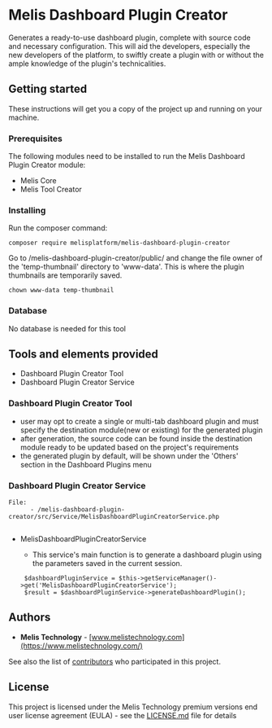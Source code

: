 # Melis Dashboard Plugin Creator

Generates a ready-to-use dashboard plugin, complete with source code and necessary configuration. This will aid the developers, especially the new developers of the platform, to swiftly create a plugin with or without the ample knowledge of the plugin's technicalities.

## Getting started

These instructions will get you a copy of the project up and running on your machine.

### Prerequisites

The following modules need to be installed to run the Melis Dashboard Plugin Creator module:

- Melis Core
- Melis Tool Creator

### Installing

Run the composer command:

```
composer require melisplatform/melis-dashboard-plugin-creator
```

Go to /melis-dashboard-plugin-creator/public/ and change the file owner of the 'temp-thumbnail' directory to 'www-data'. This is where the plugin thumbnails are temporarily saved.

```
chown www-data temp-thumbnail
```

### Database

No database is needed for this tool


## Tools and elements provided

- Dashboard Plugin Creator Tool
- Dashboard Plugin Creator Service

### Dashboard Plugin Creator Tool

  - user may opt to create a single or multi-tab dashboard plugin and must specify the destination module(new or existing) for the generated plugin
  - after generation, the source code can be found inside the destination module ready to be updated based on the project's requirements
  - the generated plugin by default, will be shown under the 'Others' section in the Dashboard Plugins menu 

### Dashboard Plugin Creator Service

```
File: 
      - /melis-dashboard-plugin-creator/src/Service/MelisDashboardPluginCreatorService.php
    
```

- MelisDashboardPluginCreatorService
    - This service's main function is to generate a dashboard plugin using the parameters saved in the current session. 
      
    ```     
     $dashboardPluginService = $this->getServiceManager()->get('MelisDashboardPluginCreatorService');
     $result = $dashboardPluginService->generateDashboardPlugin();
    ```    

## Authors

- **Melis Technology** - [www.melistechnology.com](https://www.melistechnology.com/)

See also the list of [contributors](https://github.com/melisplatform/melis-dashboard-plugin-creator/contributors) who participated in this project.

## License

This project is licensed under the Melis Technology premium versions end user license agreement (EULA) - see the [LICENSE.md](LICENSE.md) file for details
